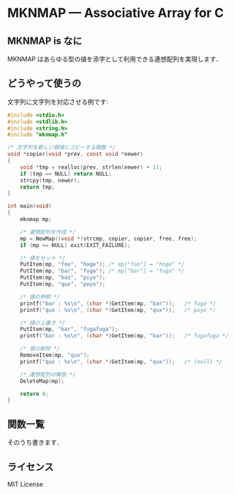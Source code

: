 # MKNMAP &#x2014; Associative Array for C

## MKNMAP is なに

MKNMAP はあらゆる型の値を添字として利用できる連想配列を実現します．

## どうやって使うの

文字列に文字列を対応させる例です:

```c
#include <stdio.h>
#include <stdlib.h>
#include <string.h>
#include "mknmap.h"

/* 文字列を新しい領域にコピーする関数 */
void *copier(void *prev, const void *newer)
{
	void *tmp = realloc(prev, strlen(newer) + 1);
	if (tmp == NULL) return NULL;
	strcpy(tmp, newer);
	return tmp;
}

int main(void)
{
	mknmap mp;

	/* 連想配列を作成 */
	mp = NewMap((void *)strcmp, copier, copier, free, free);
	if (mp == NULL) exit(EXIT_FAILURE);

	/* 値をセット */
	PutItem(mp, "foo", "hoge");	/* mp["foo"] = "hoge" */
	PutItem(mp, "bar", "fuga");	/* mp["bar"] = "fuga" */
	PutItem(mp, "baz", "piyo");
	PutItem(mp, "qux", "poyo");

	/* 値の参照 */
	printf("bar : %s\n", (char *)GetItem(mp, "bar"));	/* fuga */
	printf("qux : %s\n", (char *)GetItem(mp, "qux"));	/* poyo */

	/* 値の上書き */
	PutItem(mp, "bar", "fugafuga");
	printf("bar : %s\n", (char *)GetItem(mp, "bar"));	/* fugafuga */

	/* 値の削除 */
	RemoveItem(mp, "qux");
	printf("qux : %s\n", (char *)GetItem(mp, "qux"));	/* (null) */

	/* 連想配列の解放 */
	DeleteMap(mp);

	return 0;
}
```

## 関数一覧

そのうち書きます．

## ライセンス

MIT License
